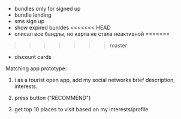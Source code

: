 - bundles only for signed up
- bundle lending
- sms sign up
- show expired bunldes
<<<<<<< HEAD
- списал все бандлы, но карта не стала неактивной
=======

>>>>>>> master

- discount cards


Matching app prototype:

1. i as a tourist open app, add my social networks
brief description, interests.

1. press button ("RECOMMEND")

2. get top 10 places to visit based on my interests/profile

